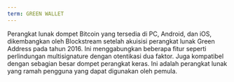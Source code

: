 ```yaml
---
term: GREEN WALLET
---
```


Perangkat lunak dompet Bitcoin yang tersedia di PC, Android, dan iOS, dikembangkan oleh Blockstream setelah akuisisi perangkat lunak Green Address pada tahun 2016. Ini menggabungkan beberapa fitur seperti perlindungan multisignature dengan otentikasi dua faktor. Juga kompatibel dengan sebagian besar dompet perangkat keras. Ini adalah perangkat lunak yang ramah pengguna yang dapat digunakan oleh pemula.